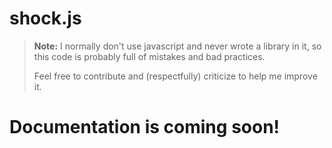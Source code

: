 # shock.js

> **Note:**
> I normally don't use javascript and never wrote a library in it,
> so this code is probably full of mistakes and bad practices.
> 
> Feel free to contribute and (respectfully) criticize to help me improve it.


# Documentation is coming soon!